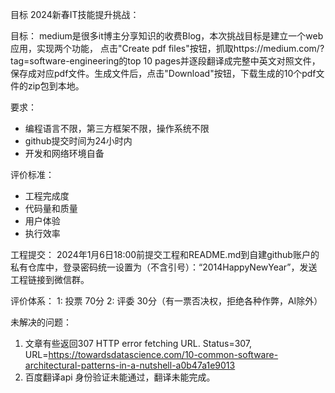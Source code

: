
目标
2024新春IT技能提升挑战：

目标：
        medium是很多it博主分享知识的收费Blog，本次挑战目标是建立一个web应用，实现两个功能，
        点击"Create pdf files"按钮，抓取https://medium.com/?tag=software-engineering的top 10 pages并逐段翻译成完整中英文对照文件，
        保存成对应pdf文件。生成文件后，点击"Download"按钮，下载生成的10个pdf文件的zip包到本地。

要求：
 * 编程语言不限，第三方框架不限，操作系统不限
 * github提交时间为24小时内
 * 开发和网络环境自备
 
评价标准：
 * 工程完成度
 * 代码量和质量
 * 用户体验
 * 执行效率
 
工程提交：
2024年1月6日18:00前提交工程和README.md到自建github账户的私有仓库中，登录密码统一设置为（不含引号）：“2014HappyNewYear”，发送工程链接到微信群。

评价体系：
1: 投票 70分
2: 评委 30分（有一票否决权，拒绝各种作弊，AI除外）



未解决的问题：
1. 文章有些返回307 HTTP error fetching URL. Status=307, URL=https://towardsdatascience.com/10-common-software-architectural-patterns-in-a-nutshell-a0b47a1e9013
2. 百度翻译api 身份验证未能通过，翻译未能完成。
